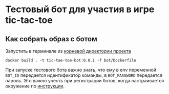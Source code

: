 # Тестовый бот для участия в игре tic-tac-toe

## Как собрать образ с ботом

Запустить в терминале из [корневой директории проекта](../)

```shell
docker build . -t tic-tae-toe-bot:0.0.1 -f bot/Dockerfile
```

При запуске тестового бота важно знать, что ему в env переменной `BOT_ID` передается идентификатор команды, в
`BOT_PASSWORD` передается пароль. Это важно учесть при регистрации ботов, когда настраивается окружение по
[инструкции](../README.md). 